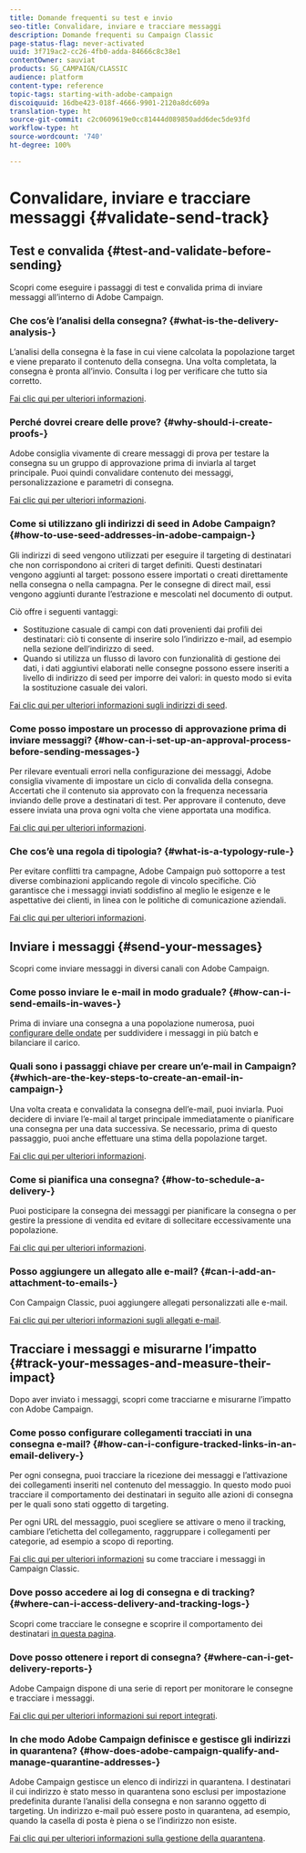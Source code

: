 ```yaml
---
title: Domande frequenti su test e invio
seo-title: Convalidare, inviare e tracciare messaggi
description: Domande frequenti su Campaign Classic
page-status-flag: never-activated
uuid: 3f719ac2-cc26-4fb0-adda-84666c8c38e1
contentOwner: sauviat
products: SG_CAMPAIGN/CLASSIC
audience: platform
content-type: reference
topic-tags: starting-with-adobe-campaign
discoiquuid: 16dbe423-018f-4666-9901-2120a8dc609a
translation-type: ht
source-git-commit: c2c0609619e0cc81444d089850add6dec5de93fd
workflow-type: ht
source-wordcount: '740'
ht-degree: 100%

---
```



# Convalidare, inviare e tracciare messaggi {#validate-send-track}

## Test e convalida {#test-and-validate-before-sending}

Scopri come eseguire i passaggi di test e convalida prima di inviare messaggi all’interno di Adobe Campaign.

### Che cos’è l’analisi della consegna? {#what-is-the-delivery-analysis-}

L’analisi della consegna è la fase in cui viene calcolata la popolazione target e viene preparato il contenuto della consegna. Una volta completata, la consegna è pronta all’invio. Consulta i log per verificare che tutto sia corretto.

[Fai clic qui per ulteriori informazioni](../../delivery/using/steps-validating-the-delivery.md).

### Perché dovrei creare delle prove? {#why-should-i-create-proofs-}

Adobe consiglia vivamente di creare messaggi di prova per testare la consegna su un gruppo di approvazione prima di inviarla al target principale. Puoi quindi convalidare contenuto dei messaggi, personalizzazione e parametri di consegna.

[Fai clic qui per ulteriori informazioni](../../delivery/using/steps-validating-the-delivery.md#sending-a-proof).

### Come si utilizzano gli indirizzi di seed in Adobe Campaign? {#how-to-use-seed-addresses-in-adobe-campaign-}

Gli indirizzi di seed vengono utilizzati per eseguire il targeting di destinatari che non corrispondono ai criteri di target definiti. Questi destinatari vengono aggiunti al target: possono essere importati o creati direttamente nella consegna o nella campagna. Per le consegne di direct mail, essi vengono aggiunti durante l’estrazione e mescolati nel documento di output.

Ciò offre i seguenti vantaggi:

* Sostituzione casuale di campi con dati provenienti dai profili dei destinatari: ciò ti consente di inserire solo l’indirizzo e-mail, ad esempio nella sezione dell’indirizzo di seed.
* Quando si utilizza un flusso di lavoro con funzionalità di gestione dei dati, i dati aggiuntivi elaborati nelle consegne possono essere inseriti a livello di indirizzo di seed per imporre dei valori: in questo modo si evita la sostituzione casuale dei valori.

[Fai clic qui per ulteriori informazioni sugli indirizzi di seed](../../delivery/using/about-seed-addresses.md).

### Come posso impostare un processo di approvazione prima di inviare messaggi? {#how-can-i-set-up-an-approval-process-before-sending-messages-}

Per rilevare eventuali errori nella configurazione dei messaggi, Adobe consiglia vivamente di impostare un ciclo di convalida della consegna. Accertati che il contenuto sia approvato con la frequenza necessaria inviando delle prove a destinatari di test. Per approvare il contenuto, deve essere inviata una prova ogni volta che viene apportata una modifica.

[Fai clic qui per ulteriori informazioni](../../delivery/using/steps-validating-the-delivery.md#sending-a-proof).

### Che cos’è una regola di tipologia? {#what-is-a-typology-rule-}

Per evitare conflitti tra campagne, Adobe Campaign può sottoporre a test diverse combinazioni applicando regole di vincolo specifiche. Ciò garantisce che i messaggi inviati soddisfino al meglio le esigenze e le aspettative dei clienti, in linea con le politiche di comunicazione aziendali.

[Fai clic qui per ulteriori informazioni](../../campaign/using/about-campaign-typologies.md).

## Inviare i messaggi {#send-your-messages}

Scopri come inviare messaggi in diversi canali con Adobe Campaign.

### Come posso inviare le e-mail in modo graduale? {#how-can-i-send-emails-in-waves-}

Prima di inviare una consegna a una popolazione numerosa, puoi [configurare delle ondate](../../delivery/using/steps-sending-the-delivery.md#sending-using-multiple-waves) per suddividere i messaggi in più batch e bilanciare il carico.

### Quali sono i passaggi chiave per creare un’e-mail in Campaign? {#which-are-the-key-steps-to-create-an-email-in-campaign-}

Una volta creata e convalidata la consegna dell’e-mail, puoi inviarla. Puoi decidere di inviare l’e-mail al target principale immediatamente o pianificare una consegna per una data successiva. Se necessario, prima di questo passaggio, puoi anche effettuare una stima della popolazione target.

[Fai clic qui per ulteriori informazioni](../../delivery/using/steps-validating-the-delivery.md#sending-a-proof).

### Come si pianifica una consegna? {#how-to-schedule-a-delivery-}

Puoi posticipare la consegna dei messaggi per pianificare la consegna o per gestire la pressione di vendita ed evitare di sollecitare eccessivamente una popolazione.

[Fai clic qui per ulteriori informazioni](../../delivery/using/steps-sending-the-delivery.md#scheduling-the-delivery-sending).

### Posso aggiungere un allegato alle e-mail? {#can-i-add-an-attachment-to-emails-}

Con Campaign Classic, puoi aggiungere allegati personalizzati alle e-mail.

[Fai clic qui per ulteriori informazioni sugli allegati e-mail](../../delivery/using/attaching-files.md).

## Tracciare i messaggi e misurarne l’impatto {#track-your-messages-and-measure-their-impact}

Dopo aver inviato i messaggi, scopri come tracciarne e misurarne l’impatto con Adobe Campaign.

### Come posso configurare collegamenti tracciati in una consegna e-mail? {#how-can-i-configure-tracked-links-in-an-email-delivery-}

Per ogni consegna, puoi tracciare la ricezione dei messaggi e l’attivazione dei collegamenti inseriti nel contenuto del messaggio. In questo modo puoi tracciare il comportamento dei destinatari in seguito alle azioni di consegna per le quali sono stati oggetto di targeting.

Per ogni URL del messaggio, puoi scegliere se attivare o meno il tracking, cambiare l’etichetta del collegamento, raggruppare i collegamenti per categorie, ad esempio a scopo di reporting.

[Fai clic qui per ulteriori informazioni](../../delivery/using/about-message-tracking.md) su come tracciare i messaggi in Campaign Classic.

### Dove posso accedere ai log di consegna e di tracking? {#where-can-i-access-delivery-and-tracking-logs-}

Scopri come tracciare le consegne e scoprire il comportamento dei destinatari [in questa pagina](../../delivery/using/monitoring-a-delivery.md).

### Dove posso ottenere i report di consegna? {#where-can-i-get-delivery-reports-}

 Adobe Campaign dispone di una serie di report per monitorare le consegne e tracciare i messaggi.

[Fai clic qui per ulteriori informazioni sui report integrati](../../reporting/using/delivery-reports.md).

### In che modo Adobe Campaign definisce e gestisce gli indirizzi in quarantena? {#how-does-adobe-campaign-qualify-and-manage-quarantine-addresses-}

 Adobe Campaign gestisce un elenco di indirizzi in quarantena. I destinatari il cui indirizzo è stato messo in quarantena sono esclusi per impostazione predefinita durante l’analisi della consegna e non saranno oggetto di targeting. Un indirizzo e-mail può essere posto in quarantena, ad esempio, quando la casella di posta è piena o se l’indirizzo non esiste.

[Fai clic qui per ulteriori informazioni sulla gestione della quarantena](../../delivery/using/understanding-quarantine-management.md).

